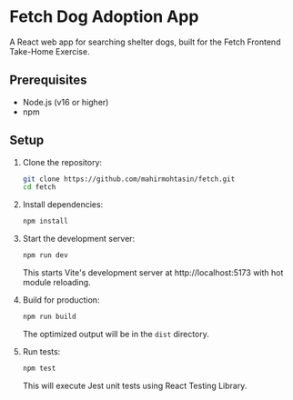 # Fetch Dog Adoption App

A React web app for searching shelter dogs, built for the Fetch Frontend Take-Home Exercise.

## Prerequisites
- Node.js (v16 or higher)
- npm

## Setup
1. Clone the repository:
   ```bash
   git clone https://github.com/mahirmohtasin/fetch.git
   cd fetch
   ```
2. Install dependencies:
   ```bash
   npm install
   ```

3. Start the development server:
   ```bash
   npm run dev
   ```
   This starts Vite's development server at http://localhost:5173 with hot module reloading.

4. Build for production:
   ```bash
   npm run build
   ```
   The optimized output will be in the `dist` directory.

5. Run tests:
   ```bash
   npm test
   ```
   This will execute Jest unit tests using React Testing Library.
